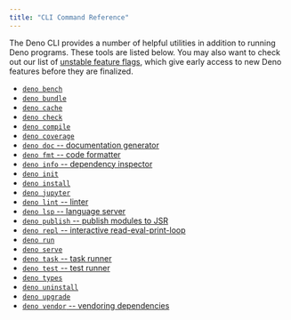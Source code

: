 ```yaml
---
title: "CLI Command Reference"
---
```


The Deno CLI provides a number of helpful utilities in addition to running Deno
programs. These tools are listed below. You may also want to check out our list
of [unstable feature flags](./unstable_flags.md), which give early access to new
Deno features before they are finalized.

- [`deno bench`](./benchmarker.md)
- [`deno bundle`](./bundler.md)
- [`deno cache`](./cache.md)
- [`deno check`](./check.md)
- [`deno compile`](./compiler.md)
- [`deno coverage`](./coverage.md)
- [`deno doc` -- documentation generator](./documentation_generator.md)
- [`deno fmt` -- code formatter](./formatter.md)
- [`deno info` -- dependency inspector](./dependency_inspector.md)
- [`deno init`](./init.md)
- [`deno install`](./script_installer.md)
- [`deno jupyter`](./jupyter.md)
- [`deno lint` -- linter](./linter.md)
- [`deno lsp` -- language server](./lsp.md)
- [`deno publish` -- publish modules to JSR](./publish.md)
- [`deno repl` -- interactive read-eval-print-loop](./repl.md)
- [`deno run`](./run.md)
- [`deno serve`](./serve.md)
- [`deno task` -- task runner](./task_runner.md)
- [`deno test` -- test runner](../basics/testing/index.md)
- [`deno types`](./types.md)
- [`deno uninstall`](./uninstall.md)
- [`deno upgrade`](./upgrade.md)
- [`deno vendor` -- vendoring dependencies](./vendor.md)
